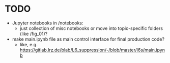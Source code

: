 # TODO

- Jupyter notebooks in /notebooks: 
  - just collection of misc notebooks or move into topic-specific folders (like /fig_01)?
- make main.ipynb file as main control interface for final production code?
  - like, e.g. https://gitlab.lrz.de/blab/L6_suppression/-/blob/master/l6s/main.ipynb